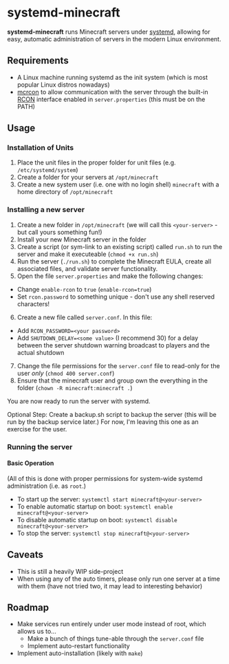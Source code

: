 # systemd-minecraft
**systemd-minecraft** runs Minecraft servers under [systemd](https://github.com/systemd/systemd), allowing for easy, automatic administration of servers in the modern Linux environment.

## Requirements
- A Linux machine running systemd as the init system (which is most popular Linux distros nowadays)
- [mcrcon](https://github.com/Tiiffi/mcrcon) to allow communication with the server through the built-in [RCON](https://developer.valvesoftware.com/wiki/Source_RCON_Protocol) interface enabled in `server.properties` (this must be on the PATH)

## Usage
### Installation of Units
1. Place the unit files in the proper folder for unit files (e.g. `/etc/systemd/system`)
2. Create a folder for your servers at `/opt/minecraft`
3. Create a new system user (i.e. one with no login shell) `minecraft` with a home directory of `/opt/minecraft`
### Installing a new server
1. Create a new folder in `/opt/minecraft` (we will call this `<your-server>` - but call yours something fun!) 
2. Install your new Minecraft server in the folder
3. Create a script (or sym-link to an existing script) called `run.sh` to run the server and make it executeable (`chmod +x run.sh`)
4. Run the server (`./run.sh`) to complete the Minecraft EULA, create all associated files, and validate server functionality.
5. Open the file `server.properties` and make the following changes:
  - Change `enable-rcon` to `true` (`enable-rcon=true`)
  - Set `rcon.password` to something unique - don't use any shell reserved characters!
6. Create a new file called `server.conf`. In this file:
  - Add `RCON_PASSWORD=<your password>`
  - Add `SHUTDOWN_DELAY=<some value>` (I recommend 30) for a delay between the server shutdown warning broadcast to players and the actual shutdown
7. Change the file permissions for the `server.conf` file to read-only for the user *only* (`chmod 400 server.conf`)
8. Ensure that the minecraft user and group own the everything in the folder (`chown -R minecraft:minecraft .`)

You are now ready to run the server with systemd.

Optional Step: Create a backup.sh script to backup the server (this will be run by the backup service later.) For now, I'm leaving this one as an exercise for the user.
### Running the server
#### Basic Operation
(All of this is done with proper permissions for system-wide systemd administration (i.e. as `root`.)

- To start up the server:
  ```systemctl start minecraft@<your-server>```
- To enable automatic startup on boot:
  ```systemctl enable minecraft@<your-server>```
- To disable automatic startup on boot:
  ```systemctl disable minecraft@<your-server>```
- To stop the server:
  ```systemctl stop minecraft@<your-server>```
## Caveats
- This is still a heavily WIP side-project
- When using any of the auto timers, please only run one server at a time with them (have not tried two, it may lead to interesting behavior)

## Roadmap
- Make services run entirely under user mode instead of root, which allows us to...
  - Make a bunch of things tune-able through the `server.conf` file
  - Implement auto-restart functionality
- Implement auto-installation (likely with `make`)

